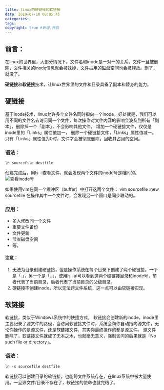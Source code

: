 ```yaml
---
title: linux的硬链接和软链接
date: 2019-07-10 08:05:45
categories:
tags:
copyright: true #新增,开启
---
```


## 前言：
在linux的世界里，大部分情况下，文件名和inode是一对一的关系，文件一旦被删除，文件相关的inode信息就会被抹掉，文件占用的磁盘空间也会被释放。删了，就没了。

**硬链接**和**软链接**技术，让linux世界里的文件和目录具备了副本和替身的能力。

## 硬链接
基于inode技术，linux允许多个文件名同时指向一个inode，好处就是，我们可以用不同的文件名去访问同一个文件，每次操作对文件内容的影响会波及到所有「副本」，删除掉一个「副本」，不会影响其他文件。
增加一个硬链接文件，仅仅是inode里的「Links」属性值加一，
删除一个硬链接文件，「Links」属性值减一。
只有「Links」属性值为0时，文件才会被彻底删除，回收其占用的空间。

### 语法：
```
ln sourcefile destfile
```
创建完成后，用ls -i查看文件，就会发现两个文件的inode号是相同的。
![查看inode号](1.png)

如果使用vim在同一个缓冲区（buffer）中打开这两个文件：
vim sourcefile
:new sourcefile
在操作其中一个文件时，会发现另一个窗口是同步联动的。

### 应用：
* 多人修改同一个文件
* 重要文件备份
* 文件更新
* 节省磁盘空间
* 等。

#### 注意：
1. 无法为目录创建硬链接，但是操作系统在每个目录下创建了两个硬链接，一个是「.」，另一个是「..」，使用ls -ai可以看到这两个硬链接目录和inode号，前者代表了当前目录，后者代表了当前目录的父级目录。
2. 硬链接不创建inode，所以无法跨文件系统，这一点可以由软链接实现。

## 软链接
软链接，类似于Windows系统中的快捷方式。
软链接会创建新的inode，inode里主要记录了源文件的路径，当访问软链接文件时，系统会帮你自动指向源文件，无论你操作的是源文件，还是软链接文件，其实你最终操作的都是源文件。
源文件删除了，软链接文件就成了无本之木，也就毫无意义，强制访问的后果就是「No such file or directory」。

### 语法：
```
ln -s sourcefile destfile
```
软链接可以创建目录的软链接，也能跨文件系统存在，在linux系统中被大量使用。一旦源文件/目录不存在了，软链接的使命也就完结了。